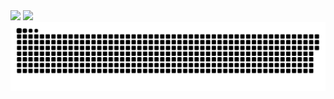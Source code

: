 <img src="https://github.com/user-attachments/assets/b54ea7f3-68d0-4cc5-adff-cedd59eec62f" />
<img src="https://github.com/user-attachments/assets/b54ea7f3-68d0-4cc5-adff-cedd59eec62f" />

<img src="https://github.com/kangminchan99/kangminchan99/blob/output/github-contribution-grid-snake.svg"/>




<!--
**kangminchan99/kangminchan99** is a ✨ _special_ ✨ repository because its `README.md` (this file) appears on your GitHub profile.

Here are some ideas to get you started:

- 🔭 I’m currently working on ...
- 🌱 I’m currently learning ...
- 👯 I’m looking to collaborate on ...
- 🤔 I’m looking for help with ...
- 💬 Ask me about ...
- 📫 How to reach me: ...
- 😄 Pronouns: ...
- ⚡ Fun fact: ...
-->
